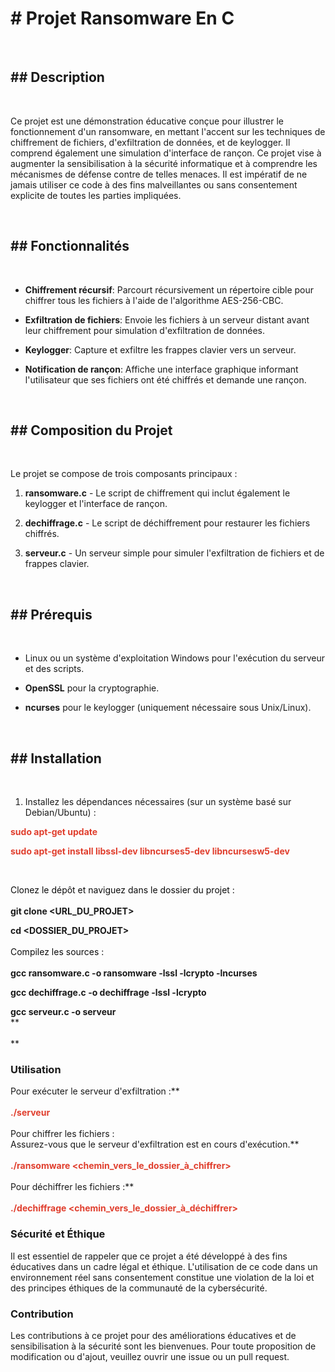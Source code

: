# **# Projet Ransomware En C**

&nbsp;

## **## Description**

&nbsp;

Ce projet est une démonstration éducative conçue pour illustrer le fonctionnement d'un ransomware, en mettant l'accent sur les techniques de chiffrement de fichiers, d'exfiltration de données, et de keylogger. Il comprend également une simulation d'interface de rançon. Ce projet vise à augmenter la sensibilisation à la sécurité informatique et à comprendre les mécanismes de défense contre de telles menaces. Il est impératif de ne jamais utiliser ce code à des fins malveillantes ou sans consentement explicite de toutes les parties impliquées.

&nbsp;

## **## Fonctionnalités**

&nbsp;

- ****Chiffrement récursif****: Parcourt récursivement un répertoire cible pour chiffrer tous les fichiers à l'aide de l'algorithme AES-256-CBC.

- ****Exfiltration de fichiers****: Envoie les fichiers à un serveur distant avant leur chiffrement pour simulation d'exfiltration de données.

- ****Keylogger****: Capture et exfiltre les frappes clavier vers un serveur.

- ****Notification de rançon****: Affiche une interface graphique informant l'utilisateur que ses fichiers ont été chiffrés et demande une rançon.

&nbsp;

## **## Composition du Projet**

&nbsp;

Le projet se compose de trois composants principaux :

1. **ransomware.c** - Le script de chiffrement qui inclut également le keylogger et l'interface de rançon.

2. **dechiffrage.c** - Le script de déchiffrement pour restaurer les fichiers chiffrés.

3. **serveur.c** - Un serveur simple pour simuler l'exfiltration de fichiers et de frappes clavier.

&nbsp;

## **## Prérequis**

&nbsp;

- Linux ou un système d'exploitation Windows pour l'exécution du serveur et des scripts.

- **OpenSSL** pour la cryptographie.

- **ncurses** pour le keylogger (uniquement nécessaire sous Unix/Linux).

&nbsp;

## **## Installation**

&nbsp;

1. Installez les dépendances nécessaires (sur un système basé sur Debian/Ubuntu) :

<span style="color: #e03e2d;">**sudo apt-get update**</span>

<span style="color: #e03e2d;">**sudo apt-get install libssl-dev libncurses5-dev libncursesw5-dev**</span>

&nbsp;

<span style="color: #0d0d0d;">Clonez le dépôt et naviguez dans le dossier du projet :</span>  
<br/>**git clone <URL_DU_PROJET>**

**cd <DOSSIER_DU_PROJET>  
<br/>**<span style="color: #0d0d0d;">Compilez les sources :  
</span>  
**gcc ransomware.c -o ransomware -lssl -lcrypto -lncurses**

**gcc dechiffrage.c -o dechiffrage -lssl -lcrypto**

**gcc serveur.c -o serveur**  
**  
<br/>**

### Utilisation

Pour exécuter le serveur d'exfiltration :**  
<br/>**<span style="color: #e03e2d;">./serveur**  
<br/>Pour chiffrer les fichiers :  
Assurez-vous que le serveur d'exfiltration est en cours d'exécution.**  
<br/>**<span style="color: #e03e2d;">./ransomware <chemin_vers_le_dossier_à_chiffrer></span>**  
<br/>Pour déchiffrer les fichiers :**  
<br/>**<span style="color: #e03e2d;">./dechiffrage <chemin_vers_le_dossier_à_déchiffrer>**

### Sécurité et Éthique

Il est essentiel de rappeler que ce projet a été développé à des fins éducatives dans un cadre légal et éthique. L'utilisation de ce code dans un environnement réel sans consentement constitue une violation de la loi et des principes éthiques de la communauté de la cybersécurité.

### **Contribution**

Les contributions à ce projet pour des améliorations éducatives et de sensibilisation à la sécurité sont les bienvenues. Pour toute proposition de modification ou d'ajout, veuillez ouvrir une issue ou un pull request.